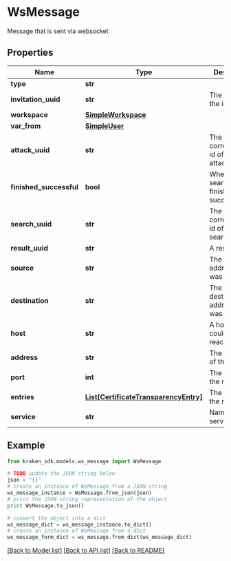 # WsMessage

Message that is sent via websocket

## Properties
Name | Type | Description | Notes
------------ | ------------- | ------------- | -------------
**type** | **str** |  | 
**invitation_uuid** | **str** | The uuid of the invitation | 
**workspace** | [**SimpleWorkspace**](SimpleWorkspace.md) |  | 
**var_from** | [**SimpleUser**](SimpleUser.md) |  | 
**attack_uuid** | **str** | The corresponding id of the attack | 
**finished_successful** | **bool** | Whether the search was finished successfully | 
**search_uuid** | **str** | The corresponding id of the search results | 
**result_uuid** | **str** | A result entry | 
**source** | **str** | The source address that was queried | 
**destination** | **str** | The destination address that was returned | 
**host** | **str** | A host which could be reached | 
**address** | **str** | The address of the result | 
**port** | **int** | The port of the result | 
**entries** | [**List[CertificateTransparencyEntry]**](CertificateTransparencyEntry.md) | The entries of the result | 
**service** | **str** | Name of the service | 

## Example

```python
from kraken_sdk.models.ws_message import WsMessage

# TODO update the JSON string below
json = "{}"
# create an instance of WsMessage from a JSON string
ws_message_instance = WsMessage.from_json(json)
# print the JSON string representation of the object
print WsMessage.to_json()

# convert the object into a dict
ws_message_dict = ws_message_instance.to_dict()
# create an instance of WsMessage from a dict
ws_message_form_dict = ws_message.from_dict(ws_message_dict)
```
[[Back to Model list]](../README.md#documentation-for-models) [[Back to API list]](../README.md#documentation-for-api-endpoints) [[Back to README]](../README.md)


